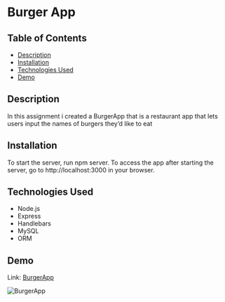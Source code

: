 # Burger App

## Table of Contents

- [Description](#description)
- [Installation](#installation)
- [Technologies Used](#technologies-used)
- [Demo](#demo)

## Description

In this assignment i created a BurgerApp that is a restaurant app that lets users input the names of burgers they’d like to eat

## Installation

To start the server, run npm server. To access the app after starting the server, go to http://localhost:3000 in your browser.

## Technologies Used

- Node.js
- Express
- Handlebars
- MySQL
- ORM

## Demo

Link: [BurgerApp](https://fierce-savannah-07607.herokuapp.com/)

![BurgerApp](public/assets/img/Eat-Da-Burger!.gif)

